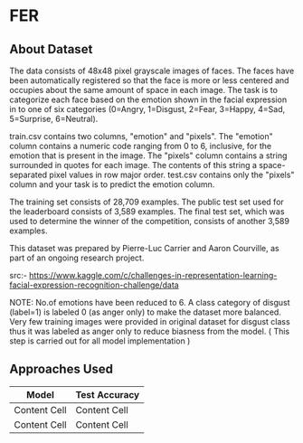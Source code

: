 # FER

## About Dataset 
The data consists of 48x48 pixel grayscale images of faces. The faces have been automatically registered so that the face is more or less centered and occupies about the same amount of space in each image. The task is to categorize each face based on the emotion shown in the facial expression in to one of six categories (0=Angry, 1=Disgust, 2=Fear, 3=Happy, 4=Sad, 5=Surprise, 6=Neutral).

train.csv contains two columns, "emotion" and "pixels". The "emotion" column contains a numeric code ranging from 0 to 6, inclusive, for the emotion that is present in the image. The "pixels" column contains a string surrounded in quotes for each image. The contents of this string a space-separated pixel values in row major order. test.csv contains only the "pixels" column and your task is to predict the emotion column.

The training set consists of 28,709 examples. The public test set used for the leaderboard consists of 3,589 examples. The final test set, which was used to determine the winner of the competition, consists of another 3,589 examples.

This dataset was prepared by Pierre-Luc Carrier and Aaron Courville, as part of an ongoing research project.

src:- https://www.kaggle.com/c/challenges-in-representation-learning-facial-expression-recognition-challenge/data

NOTE: No.of emotions have been reduced to 6. A class category of disgust (label=1) is labeled 0 (as anger only) to make the dataset more balanced. Very few training images were provided in original dataset for disgust class thus it was labeled as anger only to reduce biasness from the model. ( This step is carried out for all model implementation ) 


## Approaches Used 

| Model  | Test Accuracy |
| ------------- | ------------- |
| Content Cell  | Content Cell  |
| Content Cell  | Content Cell  |
